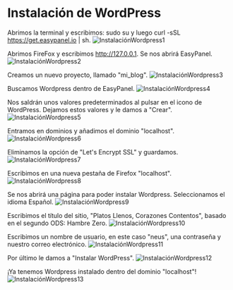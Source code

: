 # Instalación de WordPress

Abrimos la terminal y escribimos: sudo su y luego curl -sSL https://get.easypanel.io | sh.
![InstalaciónWordpress1](https://github.com/neusmartinez/Wordpress-Docs/blob/main/INSTALACI%C3%93N%20WORDPRESS%201.png)


Abrimos FireFox y escribimos http://127.0.0.1. Se nos abrirá EasyPanel.
![InstalaciónWordpress2](https://github.com/neusmartinez/Wordpress-Docs/blob/main/INSTALACI%C3%93N%20WORDPRESS%202.png)


Creamos un nuevo proyecto, llamado "mi_blog".
![InstalaciónWordpress3](https://github.com/neusmartinez/Wordpress-Docs/blob/main/INSTALACI%C3%93N%20WORDPRESS%203.png)


Buscamos Wordpress dentro de EasyPanel.
![InstalaciónWordpress4](https://github.com/neusmartinez/Wordpress-Docs/blob/main/INSTALACI%C3%93N%20WORDPRESS%204.png)


Nos saldrán unos valores predeterminados al pulsar en el icono de WordPress. Dejamos estos valores y le damos a "Crear".
![InstalaciónWordpress5](https://github.com/neusmartinez/Wordpress-Docs/blob/main/INSTALACI%C3%93N%20WORDPRESS%205.png)


Entramos en dominios y añadimos el dominio "localhost".
![InstalaciónWordpress6](https://github.com/neusmartinez/Wordpress-Docs/blob/main/INSTALACI%C3%93N%20WORDPRESS%206.png)


Eliminamos la opción de "Let's Encrypt SSL" y guardamos.
![InstalaciónWordpress7](https://github.com/neusmartinez/Wordpress-Docs/blob/main/INSTALACI%C3%93N%20WORDPRESS%207.png)


Escribimos en una nueva pestaña de Firefox "localhost".
![InstalaciónWordpress8](https://github.com/neusmartinez/Wordpress-Docs/blob/main/INSTALACI%C3%93N%20WORDPRESS%208.png)


Se nos abrirá una página para poder instalar Wordpress. Seleccionamos el idioma Español.
![InstalaciónWordpress9](https://github.com/neusmartinez/Wordpress-Docs/blob/main/INSTALACI%C3%93N%20WORDPRESS%209.png)


Escribimos el título del sitio, "Platos Llenos, Corazones Contentos", basado en el segundo ODS: Hambre Zero.
![InstalaciónWordpress10](https://github.com/neusmartinez/Wordpress-Docs/blob/main/INSTALACI%C3%93N%20WORDPRESS%2010.png)


Escribimos un nombre de usuario, en este caso "neus", una contraseña y nuestro correo electrónico.
![InstalaciónWordpress11](https://github.com/neusmartinez/Wordpress-Docs/blob/main/INSTALACI%C3%93N%20WORDPRESS%2011.png)


Por último le damos a "Instalar WordPress".
![InstalaciónWordpress12](https://github.com/neusmartinez/Wordpress-Docs/blob/main/INSTALACI%C3%93N%20WORDPRESS%2012.png)


¡Ya tenemos Wordpress instalado dentro del dominio "localhost"!
![InstalaciónWordpress13](https://github.com/neusmartinez/Wordpress-Docs/blob/main/INSTALACI%C3%93N%20WORDPRESS%2013.png)
